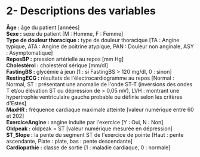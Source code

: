 # **2- Descriptions des variables**  

**Âge :** âge du patient [années]  
**Sexe :** sexe du patient [M : Homme, F : Femme]  
**Type de douleur thoracique :** type de douleur thoracique [TA : Angine typique, ATA : Angine de poitrine atypique, PAN : Douleur non anginale, ASY : Asymptomatique]  
**ReposBP :** pression artérielle au repos [mm Hg]  
**Cholestérol :** cholestérol sérique [mm/dl]  
**FastingBS :** glycémie à jeun [1 : si FastingBS > 120 mg/dl, 0 : sinon]  
**RestingECG :** résultats de l'électrocardiogramme au repos [Normal : Normal, ST : présentant une anomalie de l'onde ST-T (inversions des ondes T et/ou élévation ST ou dépression de > 0,05 mV), LVH : montrant une hypertrophie ventriculaire gauche probable ou définie selon les critères d'Estes]  
**MaxHR :** fréquence cardiaque maximale atteinte [valeur numérique entre 60 et 202]  
**ExerciceAngine :** angine induite par l'exercice [Y : Oui, N : Non]  
**Oldpeak :** oldpeak = ST [valeur numérique mesurée en dépression]  
**ST_Slope :** la pente du segment ST de l'exercice de pointe [Haut : pente ascendante, Plate : plate, bas : pente descendante]  
**Cardiopathie :** classe de sortie [1 : maladie cardiaque, 0 : normale]  


